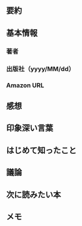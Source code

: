 ## 要約

## 基本情報
### 著者

### 出版社（yyyy/MM/dd）

### Amazon URL

## 感想

## 印象深い言葉

## はじめて知ったこと

## 議論

## 次に読みたい本

## メモ

